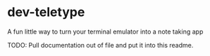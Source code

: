 # dev-teletype
A fun little way to turn your terminal emulator into a note taking app

TODO: Pull documentation out of file and put it into this readme.
